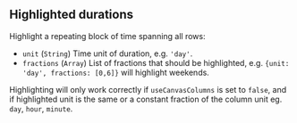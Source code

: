 
## Highlighted durations

Highlight a repeating block of time spanning all rows:

-   `unit` (`String`) Time unit of duration, e.g. `'day'`.
-   `fractions` (`Array`) List of fractions that should be highlighted, e.g. `{unit: 'day', fractions: [0,6]}` will highlight weekends.

Highlighting will only work correctly if `useCanvasColumns` is set to `false`, and if highlighted unit is the same or a constant fraction of the column unit eg. `day`, `hour`, `minute`.
